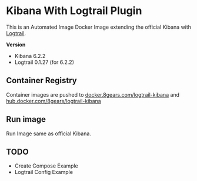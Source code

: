 # Kibana With Logtrail Plugin

This is an Automated Image Docker Image extending the official Kibana with [Logtrail][1].

**Version**
- Kibana 6.2.2
- Logtrail 0.1.27 (for 6.2.2)

## Container Registry

Container images are pushed to [docker.8gears.com/logtrail-kibana](https://docker.8gears.com/explore?utf8=%E2%9C%93&explore%5Bsearch%5D=logtrail-kibana) and [hub.docker.com/8gears/logtrail-kibana](https://hub.docker.com/r/8gears/logtrail-kibana)

## Run image

Run Image same as official Kibana.

## TODO

- Create Compose Example
- Logtrail Config Example

[1]: https://github.com/sivasamyk/logtrail
